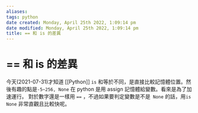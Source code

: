 ```yaml
---
aliases: 
tags: python 
date created: Monday, April 25th 2022, 1:09:14 pm
date modified: Monday, April 25th 2022, 1:09:14 pm
title: == 和 is 的差異
---
```


# == 和 is 的差異

今天(2021-07-31)才知道 [[Python]] `is`
和等於不同，是直接比較記憶體位置。然後有趣的點是`-5~256, None` 在 python 是用 assign 記憶體給變數。看來是為了加速運行。
對於數字還是一樣用 `==` ，不過如果要判定變數是不是` None` 的話，用`is None` 非常直觀且比較快呢。
